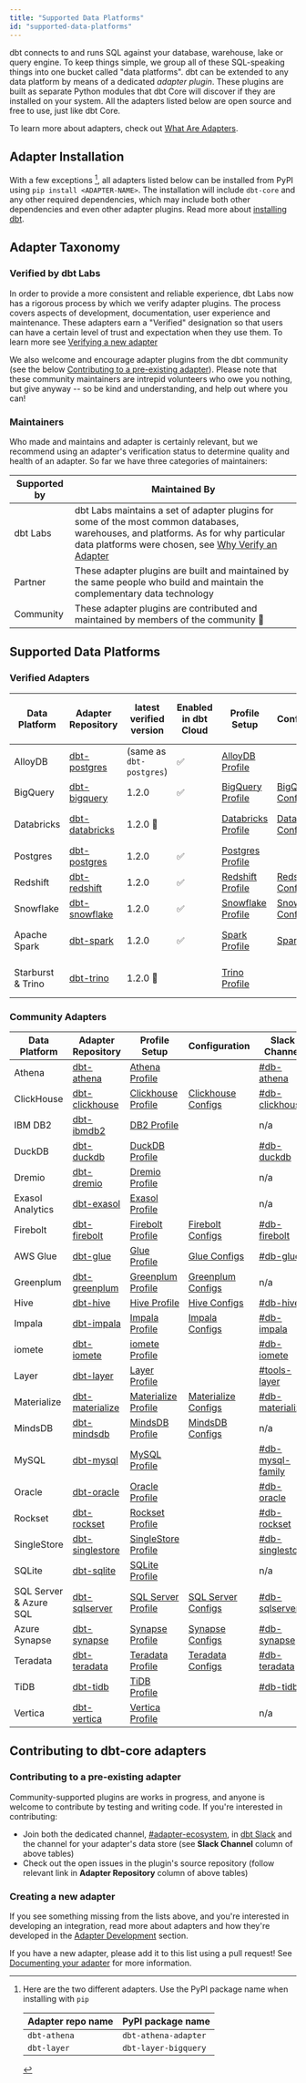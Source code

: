 ```yaml
---
title: "Supported Data Platforms"
id: "supported-data-platforms"
---
```


dbt connects to and runs SQL against your database, warehouse, lake or query engine. To keep things simple, we group all of these SQL-speaking things into one bucket called "data platforms". dbt can be extended to any data platform by means of a dedicated _adapter plugin_. These plugins are built as separate Python modules that dbt Core will discover if they are installed on your system. All the adapters listed below are open source and free to use, just like dbt Core.

To learn more about adapters, check out [What Are Adapters](contributing/adapter-development/1-what-are-adapters).

## Adapter Installation

With a few exceptions [^1], all adapters listed below can be installed from PyPI using `pip install <ADAPTER-NAME>`. The installation will include `dbt-core` and any other required dependencies, which may include both other dependencies and even other adapter plugins. Read more about [installing dbt](dbt-cli/install/overview).

## Adapter Taxonomy

### Verified by dbt Labs

In order to provide a more consistent and reliable experience, dbt Labs now has a rigorous process by which we verify adapter plugins. The process covers aspects of development, documentation, user experience and maintenance. These adapters earn a "Verified" designation so that users can have a certain level of trust and expectation when they use them. To learn more see [Verifying a new adapter](docs/contributing/adapter-development/7-verifying-a-new-adapter)

We also welcome and encourage adapter plugins from the dbt community (see the below [Contributing to a pre-existing adapter](#contributing-to-a-pre-existing-adapter)). Please note that these community maintainers are intrepid volunteers who owe you nothing, but give anyway -- so be kind and understanding, and help out where you can!

### Maintainers

Who made and maintains and adapter is certainly relevant, but we recommend using an adapter's verification status to determine quality and health of an adapter. So far we have three categories of maintainers:

| Supported by | Maintained By                                                                                                                |
| ------------ | -------------------------------------------------------------------------------------------------------------------------- |
| dbt Labs     | dbt Labs maintains a set of adapter plugins for some of the most common databases, warehouses, and platforms. As for why particular data platforms were chosen, see [Why Verify an Adapter](7-verifying-a-new-adapter#why-verify-an-adapter)                 |
| Partner      | These adapter plugins are built and maintained by the same people who build and maintain the complementary data technology |
| Community    | These adapter plugins are contributed and maintained by members of the community 🌱                                       |


## Supported Data Platforms



### Verified Adapters

| Data Platform     | Adapter Repository                                             | latest verified version  | Enabled in dbt Cloud      | Profile Setup                            | Configuration                                                | dbt Community Slack channel                                                             | Maintained By |
| ----------------- | -------------------------------------------------------------- | ------------------------ | ------------------ | ---------------------------------------- | ------------------------------------------------------------ | ------------------------------------------------------------------------- | ------------- |
| AlloyDB           | [dbt-postgres](https://github.com/dbt-labs/dbt-postgres)       | (same as `dbt-postgres`) | :white_check_mark: | [AlloyDB Profile](alloydb-profile)       |                                                              | [#db-postgres](https://getdbt.slack.com/archives/C0172G2E273)             | n/a           |
| BigQuery          | [dbt-bigquery](https://github.com/dbt-labs/dbt-bigquery)       | 1.2.0                    | :white_check_mark: | [BigQuery Profile](bigquery-profile)     | [BigQuery Configs](bigquery-configs)                         | [#db-bigquery](https://getdbt.slack.com/archives/C99SNSRTK)               | dbt Labs      |
| Databricks        | [dbt-databricks](https://github.com/databricks/dbt-databricks) | 1.2.0 :construction:     |                    | [Databricks Profile](databricks-profile) | [Databricks Configs](spark-configs#databricks-configuration) | [#db-databricks-and-spark](https://getdbt.slack.com/archives/C01DRQ178LQ) | Databricks    |
| Postgres          | [dbt-postgres](https://github.com/dbt-labs/dbt-postgres)       | 1.2.0                    | :white_check_mark: | [Postgres Profile](postgres-profile)     |                                                              | [#db-postgres](https://getdbt.slack.com/archives/C0172G2E273)             | dbt Labs      |
| Redshift          | [dbt-redshift](https://github.com/dbt-labs/dbt-redshift)       | 1.2.0                    | :white_check_mark: | [Redshift Profile](redshift-profile)     | [Redshift Configs](redshift-configs)                         | [#db-redshift](https://getdbt.slack.com/archives/C01DRQ178LQ)             | dbt Labs      |
| Snowflake         | [dbt-snowflake](https://github.com/dbt-labs/dbt-snowflake)     | 1.2.0                    | :white_check_mark: | [Snowflake Profile](snowflake-profile)   | [Snowflake Configs](snowflake-configs)                       | [#db-snowflake](https://getdbt.slack.com/archives/C01DRQ178LQ)            | dbt Labs      |
| Apache Spark      | [dbt-spark](https://github.com/dbt-labs/dbt-spark)             | 1.2.0                    | :white_check_mark: | [Spark Profile](spark-profile)           | [Spark Configs](spark-configs)                               | [#db-databricks-and-spark](https://getdbt.slack.com/archives/C01DRQ178LQ) | dbt Labs      |
| Starburst & Trino | [dbt-trino](https://github.com/starburstdata/dbt-trino)        | 1.2.0 :construction:     |                    | [Trino Profile](trino-profile)           |                                                              | [#db-presto-trino](https://getdbt.slack.com/archives/C013MLFR7BQ)         | Starburst     |

### Community Adapters

| Data Platform          | Adapter Repository                                                                              | Profile Setup                              | Configuration                              | Slack Channel                                                     | Maintained By |
| ---------------------- | ----------------------------------------------------------------------------------------------- | ------------------------------------------ | ------------------------------------------ | ----------------------------------------------------------------- | ------------- |
| Athena                 | [dbt-athena](https://github.com/Tomme/dbt-athena)                                               | [Athena Profile](athena-profile)           |                                            | [#db-athena](https://getdbt.slack.com/archives/C013MLFR7BQ)       | Community     |
| ClickHouse             | [dbt-clickhouse](https://github.com/ClickHouse/dbt-clickhouse)                                  | [Clickhouse Profile](clickhouse-profile)   | [Clickhouse Configs](clickhouse-configs)   | [#db-clickhouse](https://getdbt.slack.com/archives/C03KVDLMNV6)     | Clickhouse    |
| IBM DB2                | [dbt-ibmdb2](https://github.com/aurany/dbt-ibmdb2)                                              | [DB2 Profile](ibmdb2-profile)              |                                            | n/a                                                               | Community     |
| DuckDB                 | [dbt-duckdb](https://github.com/jwills/dbt-duckdb/)                                             | [DuckDB Profile](duckdb-profile)           |                                            | [#db-duckdb](https://getdbt.slack.com/archives/C039D1J1LA2)       | Community     |
| Dremio                 | [dbt-dremio](https://github.com/fabrice-etanchaud/dbt-dremio/)                                  | [Dremio Profile](dremio-profile)           |                                            | n/a                                                               | Community     |
| Exasol Analytics       | [dbt-exasol](https://github.com/tglunde/dbt-exasol)                                             | [Exasol Profile](exasol-profile)           |                                            | n/a                                                               | Community     |
| Firebolt               | [dbt-firebolt](https://github.com/firebolt-db/dbt-firebolt)                                     | [Firebolt Profile](firebolt-profile)       | [Firebolt Configs](firebolt-configs)       | [#db-firebolt](https://getdbt.slack.com/archives/C02PYT5CXN0)     | Firebolt      |
| AWS Glue               | [dbt-glue](https://github.com/aws-samples/dbt-glue)                                             | [Glue Profile](glue-profile)               | [Glue Configs](glue-configs)               | [#db-glue](https://getdbt.slack.com/archives/C02R4HSMBAT)         | AWS           |
| Greenplum              | [dbt-greenplum](https://github.com/markporoshin/dbt-greenplum)                                  | [Greenplum Profile](greenplum-profile)     | [Greenplum Configs](greenplum-configs)     | n/a                                                               | Community     |
| Hive                   | [dbt-hive](https://github.com/cloudera/dbt-hive)                                                | [Hive Profile](hive-profile)               | [Hive Configs](hive-configs)               | [#db-hive](https://getdbt.slack.com/archives/C0401DTNSKW)         | Cloudera      |
| Impala                 | [dbt-impala](https://github.com/cloudera/dbt-impala)                                            | [Impala Profile](impala-profile)           | [Impala Configs](impala-configs)           | [#db-impala](https://getdbt.slack.com/archives/C03K2PTHHTP)       | Cloudera      |
| iomete                 | [dbt-iomete](https://github.com/iomete/dbt-iomete)                                              | [iomete Profile](iomete-profile)           |                                            | [#db-iomete](https://getdbt.slack.com/archives/C03JFG22EP9)       | Iomete        |
| Layer         | [dbt-layer](https://github.com/layerai/dbt-layer)                                               | [Layer Profile](layer-profile)             |                                            | [#tools-layer](https://getdbt.slack.com/archives/C03STA39TFE)     | Layer AI      |
| Materialize            | [dbt-materialize](https://github.com/MaterializeInc/materialize/blob/main/misc/dbt-materialize) | [Materialize Profile](materialize-profile) | [Materialize Configs](materialize-configs) | [#db-materialize](https://getdbt.slack.com/archives/C01PWAH41A5)  | Materialize   |
| MindsDB                | [dbt-mindsdb](https://github.com/mindsdb/dbt-mindsdb)                                           | [MindsDB Profile](mindsdb-profile)         | [MindsDB Configs](mindsdb-configs)         | n/a                                                               | MindsDB       |
| MySQL                  | [dbt-mysql](https://github.com/dbeatty10/dbt-mysql)                                             | [MySQL Profile](mysql-profile)             |                                            | [#db-mysql-family](https://getdbt.slack.com/archives/C03BK0SHC64) | Community     |
| Oracle                 | [dbt-oracle](https://github.com/oracle/dbt-oracle)                                              | [Oracle Profile](oracle-profile)           |                                            | [#db-oracle](https://getdbt.slack.com/archives/C01PWH4TXLY)       | Oracle        |
| Rockset                | [dbt-rockset](https://github.com/rockset/dbt-rockset)                                           | [Rockset Profile](rockset-profile)         |                                            | [#db-rockset](https://getdbt.slack.com/archives/C02J7AZUAMN)      | Rockset       |
| SingleStore            | [dbt-singlestore](https://github.com/memsql/dbt-singlestore)                                    | [SingleStore Profile](singlestore-profile) |                                            | [#db-singlestore](https://getdbt.slack.com/archives/C02V2QHFF7U)  | Single Store  |
| SQLite                 | [dbt-sqlite](https://github.com/codeforkjeff/dbt-sqlite)                                        | [SQLite Profile](sqlite-profile)           |                                            | n/a                                                               | Community     |
| SQL Server & Azure SQL | [dbt-sqlserver](https://github.com/dbt-msft/dbt-sqlserver/)                                     | [SQL Server Profile](mssql-profile)        | [SQL Server Configs](mssql-configs)        | [#db-sqlserver](https://getdbt.slack.com/archives/CMRMDDQ9W)      | Community     |
| Azure Synapse          | [dbt-synapse](https://github.com/dbt-msft/dbt-synapse)                                          | [Synapse Profile](azuresynapse-profile)    | [Synapse Configs](azuresynapse-configs)    | [#db-synapse](https://getdbt.slack.com/archives/C01DRQ178LQ)      | Community     |
| Teradata               | [dbt-teradata](https://github.com/teradata/dbt-teradata)                                        | [Teradata Profile](teradata-profile)       | [Teradata Configs](teradata-configs)       | [#db-teradata](https://getdbt.slack.com/archives/C027B6BHMT3)     | Teradata      |
| TiDB                   | [dbt-tidb](https://github.com/pingcap/dbt-tidb)                                                 | [TiDB Profile](tidb-profile)               |                                            | [#db-tidb](https://getdbt.slack.com/archives/C03CC86R1NY)         | PingCAP       |
| Vertica                | [dbt-vertica](https://github.com/ahedengren/dbt-vertica)                                        | [Vertica Profile](vertica-profile)         |                                            | n/a                                                               | Community     |

## Contributing to dbt-core adapters

### Contributing to a pre-existing adapter

Community-supported plugins are works in progress, and anyone is welcome to contribute by testing and writing code. If you're interested in contributing:

- Join both the dedicated channel, [#adapter-ecosystem](https://getdbt.slack.com/archives/C030A0UF5LM), in [dbt Slack](https://community.getdbt.com/) and the channel for your adapter's data store (see **Slack Channel** column of above tables)
- Check out the open issues in the plugin's source repository (follow relevant link in **Adapter Repository** column of above tables)

### Creating a new adapter

If you see something missing from the lists above, and you're interested in developing an integration, read more about adapters and how they're developed in the  [Adapter Development](/category/adapter-development) section.

If you have a new adapter, please add it to this list using a pull request! See [Documenting your adapter](5-documenting-a-new-adapter) for more information.

[^1]: Here are the two different adapters. Use the PyPI package name when installing with `pip`

    | Adapter repo name | PyPI package name    |
    | ----------------- | -------------------- |
    | `dbt-athena`      | `dbt-athena-adapter` |
    | `dbt-layer`       | `dbt-layer-bigquery` |
